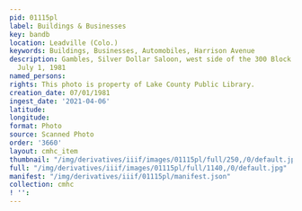 ```yaml
---
pid: 01115pl
label: Buildings & Businesses
key: bandb
location: Leadville (Colo.)
keywords: Buildings, Businesses, Automobiles, Harrison Avenue
description: Gambles, Silver Dollar Saloon, west side of the 300 Block Harrison Avenue,
  July 1, 1981
named_persons: 
rights: This photo is property of Lake County Public Library.
creation_date: 07/01/1981
ingest_date: '2021-04-06'
latitude: 
longitude: 
format: Photo
source: Scanned Photo
order: '3660'
layout: cmhc_item
thumbnail: "/img/derivatives/iiif/images/01115pl/full/250,/0/default.jpg"
full: "/img/derivatives/iiif/images/01115pl/full/1140,/0/default.jpg"
manifest: "/img/derivatives/iiif/01115pl/manifest.json"
collection: cmhc
! '': 
---
```

